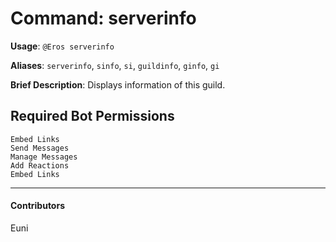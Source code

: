 # Command: serverinfo


**Usage**: `@Eros serverinfo `

**Aliases**: `serverinfo`, `sinfo`, `si`, `guildinfo`, `ginfo`, `gi`

**Brief Description**: Displays information of this guild.



## Required Bot Permissions

```
Embed Links
Send Messages
Manage Messages
Add Reactions
Embed Links
```


---

#### Contributors


Euni

